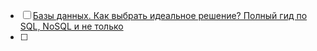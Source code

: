 - [ ] [Базы данных. Как выбрать идеальное решение? Полный гид по SQL, NoSQL и не только](https://habr.com/ru/articles/922748/)
- [ ] 